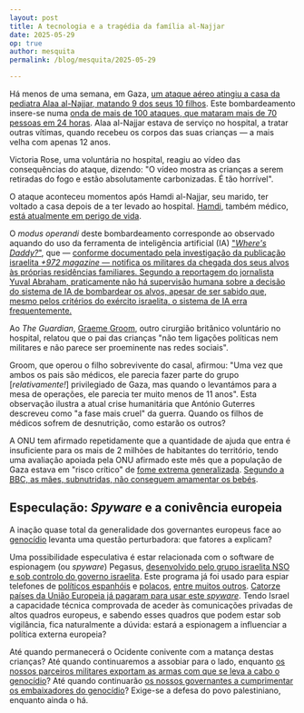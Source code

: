 ```yaml
---
layout: post
title: A tecnologia e a tragédia da família al-Najjar
date: 2025-05-29
op: true
author: mesquita
permalink: /blog/mesquita/2025-05-29

---
```


Há menos de uma semana, em Gaza, [um ataque aéreo atingiu a casa da pediatra Alaa al-Najjar, matando 9 dos seus 10 filhos](https://www.theguardian.com/world/2025/may/24/israeli-airstrike-kills-nine-of-gaza-doctors-10-children-reports-say). Este bombardeamento insere-se numa [onda de mais de 100 ataques, que mataram mais de 70 pessoas em 24 horas](https://www.bbc.com/news/articles/c0eq9lq7xr1o).
Alaa al-Najjar estava de serviço no hospital, a tratar outras vítimas, quando recebeu os corpos das suas crianças — a mais velha com apenas 12 anos.

Victoria Rose, uma voluntária no hospital, reagiu ao vídeo das consequências do ataque, dizendo:
"O vídeo mostra as crianças a serem retiradas do fogo e estão absolutamente carbonizadas. É tão horrível".

O ataque aconteceu momentos após Hamdi al-Najjar, seu marido, ter voltado a casa depois de a ter levado ao hospital. [Hamdi](https://www.theguardian.com/world/2025/may/25/gaza-doctor-last-goodbye-nine-children-killed-airstrike), também médico, [está atualmente em perigo de vida](https://www.bbc.com/news/articles/cp8djlg3zq5o).

O *modus operandi* deste bombardeamento corresponde ao observado aquando do uso da ferramenta de inteligência artificial (IA) ["*Where's Daddy?*"](https://www.democracynow.org/2024/4/5/israel_ai), que — [conforme documentado pela investigação da publicação israelita *+972 magazine* — notifica os militares da chegada dos seus alvos às próprias residências familiares. Segundo a reportagem do jornalista Yuval Abraham, praticamente não há supervisão humana sobre a decisão do sistema de IA de bombardear os alvos, apesar de ser sabido que, mesmo pelos critérios do exército israelita, o sistema de IA erra frequentemente.](https://www.972mag.com/lavender-ai-israeli-army-gaza/)

Ao *The Guardian*, [Graeme Groom](https://www.theguardian.com/world/2025/may/24/israeli-airstrike-kills-nine-of-gaza-doctors-10-children-reports-say), outro cirurgião britânico voluntário no hospital, relatou que o pai das crianças "não tem ligações políticas nem militares e não parece ser proeminente nas redes sociais".

Groom, que operou o filho sobrevivente do casal, afirmou: "Uma vez que ambos os pais são médicos, ele parecia fazer parte do grupo [*relativamente!*] privilegiado de Gaza, mas quando o levantámos para a mesa de operações, ele parecia ter muito menos de 11 anos". Esta observação ilustra a atual crise humanitária que António Guterres descreveu como "a fase mais cruel" da guerra. Quando os filhos de médicos sofrem de desnutrição, como estarão os outros?

A ONU tem afirmado repetidamente que a quantidade de ajuda que entra é insuficiente para os mais de 2 milhões de habitantes do território, tendo uma avaliação apoiada pela ONU afirmado este mês que a população de Gaza estava em "risco crítico" de [fome extrema generalizada](https://www.theguardian.com/news/ng-interactive/2025/may/25/gaza-city-israeli-offensive-despair-hunger). [Segundo a BBC, as mães, subnutridas, não conseguem amamentar os bebés](https://www.bbc.com/news/articles/c0eq9lq7xr1o).

## Especulação: *Spyware* e a conivência europeia

A inação quase total da generalidade dos governantes europeus face ao [genocídio](https://www.commondreams.org/news/israel-is-committing-genocide-in-gaza) levanta uma questão perturbadora: que fatores a explicam?

Uma possibilidade especulativa é estar relacionada com o software de espionagem (ou *spyware*) Pegasus, [desenvolvido pelo grupo israelita NSO e sob controlo do governo israelita](https://www.theguardian.com/world/2022/mar/23/israel-ukraine-pegasus-spyware-russia). Este programa já foi usado para espiar telefones de [políticos espanhóis](https://www.theguardian.com/world/2022/may/15/use-of-pegasus-spyware-on-spains-politicians-causing-crisis-of-democracy) e [polacos](https://www.reuters.com/world/europe/polish-mayor-targeted-by-pegasus-spyware-media-2023-03-03/), [entre muitos outros](https://en.wikipedia.org/wiki/Pegasus_(spyware)). [Catorze países da União Europeia já pagaram para usar este *spyware*](https://www.reuters.com/technology/exclusive-eu-found-evidence-employee-phones-compromised-with-spyware-letter-2022-07-27/). Tendo Israel a capacidade técnica comprovada de aceder às comunicações privadas de altos quadros europeus, e sabendo esses quadros que podem estar sob vigilância, fica naturalmente a dúvida: estará a espionagem a influenciar a política externa europeia?

Até quando permanecerá o Ocidente conivente com a matança destas crianças? Até quando continuaremos a assobiar para o lado, enquanto [os nossos parceiros militares exportam as armas com que se leva a cabo o genocídio](https://www.dw.com/en/amid-calls-for-arms-embargo-who-supplies-israels-weapons/a-72675978)? Até quando continuarão [os nossos governantes a cumprimentar os embaixadores do genocídio](https://mesquita.xyz/gaza-18-maio)? Exige-se a defesa do povo palestiniano, enquanto ainda o há.
